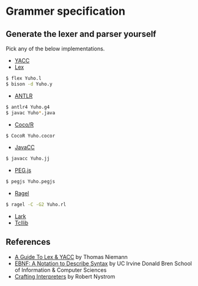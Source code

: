 # Grammer specification

## Generate the lexer and parser yourself

Pick any of the below implementations.

* [YACC](https://silcnitc.github.io/yacc.html)
* [Lex](https://wycwiki.readthedocs.io/en/latest/_static/compilers/lex.html)

```sh
$ flex Yuho.l
$ bison -d Yuho.y
```

* [ANTLR](https://www.antlr.org/)

```sh
$ antlr4 Yuho.g4
$ javac Yuho*.java
```

* [Coco/R](https://ssw.jku.at/Research/Projects/Coco/)

```sh
$ CocoR Yuho.cocor
```

* [JavaCC](https://javacc.github.io/javacc/)

``` sh
$ javacc Yuho.jj
```

* [PEG.js](https://github.com/pegjs/pegjs)

``` sh
$ pegjs Yuho.pegjs
```

* [Ragel](http://www.colm.net/open-source/ragel/)

``` sh
$ ragel -C -G2 Yuho.rl
```

* [Lark](https://github.com/lark-parser/lark)
* [Tcllib](https://core.tcl-lang.org/tcllib/doc/tcllib-1-18/embedded/www/tcllib/files/apps/pt.html)

## References

* [A Guide To Lex & YACC](https://arcb.csc.ncsu.edu/~mueller/codeopt/codeopt00/y_man.pdf) by Thomas Niemann
* [EBNF: A Notation to Describe Syntax](https://ics.uci.edu/~pattis/ICS-33/lectures/ebnf.pdf) by UC Irvine Donald Bren School of Information & Computer Sciences
* [Crafting Interpreters](https://craftinginterpreters.com/) by Robert Nystrom
